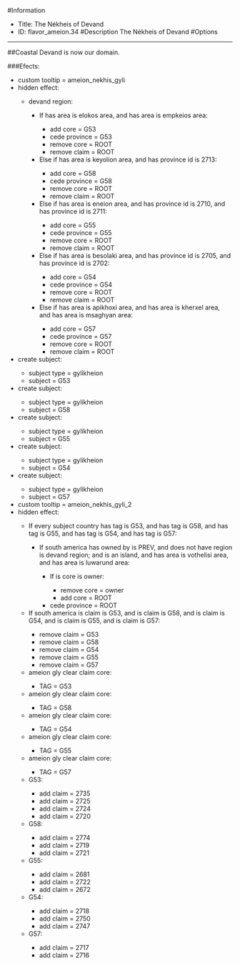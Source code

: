 #Information
 - Title: The Nékheis of Devand
 - ID: flavor_ameion.34
#Description
The Nékheis of Devand
#Options

___
##Coastal Devand is now our domain.

###Efects:<ul><li>custom tooltip = ameion_nekhis_gyli</li><li>hidden effect:</li><ul><li>devand region:</li><ul><li>If has area is elokos area, and has area is empkeios area:</li><ul><li>add core = G53</li><li>cede province = G53</li><li>remove core = ROOT</li><li>remove claim = ROOT</li></ul><li>Else if has area is keyolion area, and has province id is 2713:</li><ul><li>add core = G58</li><li>cede province = G58</li><li>remove core = ROOT</li><li>remove claim = ROOT</li></ul><li>Else if has area is eneion area, and has province id is 2710, and has province id is 2711:</li><ul><li>add core = G55</li><li>cede province = G55</li><li>remove core = ROOT</li><li>remove claim = ROOT</li></ul><li>Else if has area is besolaki area, and has province id is 2705, and has province id is 2702:</li><ul><li>add core = G54</li><li>cede province = G54</li><li>remove core = ROOT</li><li>remove claim = ROOT</li></ul><li>Else if has area is apikhoxi area, and has area is kherxel area, and has area is msaghyan area:</li><ul><li>add core = G57</li><li>cede province = G57</li><li>remove core = ROOT</li><li>remove claim = ROOT</li></ul></ul></ul><li>create subject:</li><ul><li>subject type = gylikheion</li><li>subject = G53</li></ul><li>create subject:</li><ul><li>subject type = gylikheion</li><li>subject = G58</li></ul><li>create subject:</li><ul><li>subject type = gylikheion</li><li>subject = G55</li></ul><li>create subject:</li><ul><li>subject type = gylikheion</li><li>subject = G54</li></ul><li>create subject:</li><ul><li>subject type = gylikheion</li><li>subject = G57</li></ul><li>custom tooltip = ameion_nekhis_gyli_2</li><li>hidden effect:</li><ul><li>If every subject country has tag is G53, and has tag is G58, and has tag is G55, and has tag is G54, and has tag is G57:</li><ul><li>If south america has owned by is PREV, and does not have region is devand region; and is an island, and has area is vothelisi area, and has area is luwarund area:</li><ul><li>If is core is owner:</li><ul><li>remove core = owner</li><li>add core = ROOT</li></ul><li>cede province = ROOT</li></ul></ul><li>If south america is claim is G53, and is claim is G58, and is claim is G54, and is claim is G55, and is claim is G57:</li><ul><li>remove claim = G53</li><li>remove claim = G58</li><li>remove claim = G54</li><li>remove claim = G55</li><li>remove claim = G57</li></ul><li>ameion gly clear claim core:</li><ul><li>TAG = G53</li></ul><li>ameion gly clear claim core:</li><ul><li>TAG = G58</li></ul><li>ameion gly clear claim core:</li><ul><li>TAG = G54</li></ul><li>ameion gly clear claim core:</li><ul><li>TAG = G55</li></ul><li>ameion gly clear claim core:</li><ul><li>TAG = G57</li></ul><li>G53:</li><ul><li>add claim = 2735</li><li>add claim = 2725</li><li>add claim = 2724</li><li>add claim = 2720</li></ul><li>G58:</li><ul><li>add claim = 2774</li><li>add claim = 2719</li><li>add claim = 2721</li></ul><li>G55:</li><ul><li>add claim = 2681</li><li>add claim = 2722</li><li>add claim = 2672</li></ul><li>G54:</li><ul><li>add claim = 2718</li><li>add claim = 2750</li><li>add claim = 2747</li></ul><li>G57:</li><ul><li>add claim = 2717</li><li>add claim = 2716</li></ul></ul></ul>
